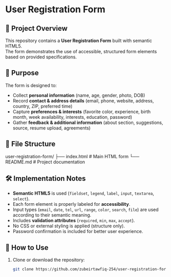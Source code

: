 # User Registration Form

## 📌 Project Overview
This repository contains a **User Registration Form** built with semantic HTML5.  
The form demonstrates the use of accessible, structured form elements based on provided specifications.

## 🎯 Purpose
The form is designed to:
- Collect **personal information** (name, age, gender, photo, DOB)  
- Record **contact & address details** (email, phone, website, address, country, ZIP, preferred time)  
- Capture **preferences & interests** (favorite color, experience, birth month, week availability, interests, education, password)  
- Gather **feedback & additional information** (about section, suggestions, source, resume upload, agreements)  

## 📂 File Structure
user-registration-form/
├── index.html   # Main HTML form
└── README.md    # Project documentation

## 🛠️ Implementation Notes
- **Semantic HTML5** is used (`fieldset`, `legend`, `label`, `input`, `textarea`, `select`).  
- Each form element is properly labeled for **accessibility**.  
- Input types (`email`, `date`, `tel`, `url`, `range`, `color`, `search`, `file`) are used according to their semantic meaning.  
- Includes **validation attributes** (`required`, `min`, `max`, `accept`).  
- No CSS or external styling is applied (structure only).  
- Password confirmation is included for better user experience.  

## 📖 How to Use
1. Clone or download the repository:
   ```bash
   git clone https://github.com/zubeirtawfiq-254/user-registration-form.git
